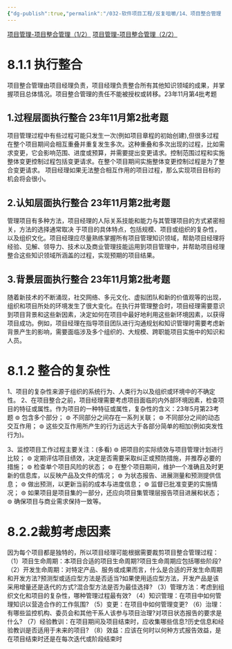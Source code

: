 ```yaml
---
{"dg-publish":true,"permalink":"/032-软件项目工程/反复咀嚼/14、项目整合管理（多看）/","dgPassFrontmatter":true}
---
```




[项目管理-项目整合管理（1/2）](https://blog.csdn.net/weixin_42081167/article/details/137797400)
[项目管理-项目整合管理（2/2）](https://blog.csdn.net/weixin_42081167/article/details/137800627)
# 8.1.1 执行整合
项目整合管理由项目经理负责，项目经理负责整合所有其他知识领域的成果，并掌握项目总体情况。项目整合管理的责任不能被授权或转移。23年11月第4批考题

## 1.过程层面执行整合 23年11月第2批考题
项目管理过程中有些过程可能只发生一次(例如项目章程的初始创建),但很多过程在整个项目期间会相互重叠并重复发生多次。这种重叠和多次出现的过程，比如需求变更，它会影响范围、进度或预算，并需要提出变更请求。控制范围过程和实施整体变更控制过程包括变更请求。在整个项目期间实施整体变更控制过程是为了整合变更请求。
项目经理如果无法整合相互作用的项目过程，那么实现项目目标的机会将会很小。

## 2.认知层面执行整合 23年11月第2批考题
管理项目有多种方法，项目经理的人际关系技能和能力与其管理项目的方式紧密相关，方法的选择通常取决 于项目的具体特点，包括规模、项目或组织的复杂性，以及组织文化。项目经理应尽量熟练掌握所有项目管理知识领域，帮助项目经理将经验、见解、领导力、技术以及商业管理技能运用到项目管理中，并帮助项目经理整合这些知识领域所涵盖的过程，实现预期的项目结果。

## 3.背景层面执行整合 23年11月第2批考题
随着新技术的不断涌现，社交网络、多元文化、虚拟团队和新的价值观等的出现，组织和项目所处的环境发生了很大变化。在执行并管理整合时，项目经理需要意识到项目背景和这些新因素，决定如何在项目中最好地利用这些新环境因素，以获得项目成功。例如，项目经理在指导项目团队进行沟通规划和知识管理时需要考虑新背景产生的影响，需要面临涉及多个组织的、大规模、跨职能项目实施中的知识和人员。

# 8.1.2 整合的复杂性 
1、项目的复杂性来源于组织的系统行为、人类行为以及组织或环境中的不确定性。
2、在项目整合之前，项目经理需要考虑项目面临的内外部环境因素，检查项目的特征或属性。作为项目的一种特征或属性，复杂性的含义：23年5月第23考题
⊚ 包含多个部分；
⊚ 不同部分之间存在一系列关联；
⊚ 不同部分之间的动态交互作用；
⊚ 这些交互作用所产生的行为远远大于各部分简单的相加(例如突发性行为)。

3、监控项目工作过程主要关注：(多看)
	⊚ 把项目的实际绩效与项目管理计划进行比较；
	⊚ 定期评估项目绩效，决定是否需要采取纠正或预防措施，并推荐必要的措施；
	⊚ 检查单个项目风险的状态；
	⊚ 在整个项目期间，维护一个准确且及时更新的信息库，以反映产品及文件的情况；
	⊚ 为状态报告、进展测量和预测提供信息；
	⊚ 做出预测，以更新当前的成本与进度信息；
	⊚ 监督已批准变更的实施情况；
	⊚ 如果项目是项目集的一部分，还应向项目集管理层报告项目进展和状态；
	⊚ 确保项目与商业需求保持一致等。

# 8.2.2裁剪考虑因素

因为每个项目都是独特的，所以项目经理可能根据需要裁剪项目整合管理过程：
（1）项目生命周期：本项目合适的项目生命周期?项目生命周期应包括哪些阶段?
（2）开发生命周期：对特定产品、服务或成果而言，什么是合适的开发生命周期和开发方法?预测型或适应型方法是否适当?如果使用适应型方法，开发产品是该采用增量还是迭代的方式?混合型方法是否为最佳选择?
（3）管理方法：考虑到组织文化和项目的复杂性，哪种管理过程最有效?
（4）知识管理：在项目中如何管理知识以营造合作的工作氛围?
（5）变更：在项目中如何管理变更?
（6）治理：有哪些监控机构、委员会和其他干系人该参与项目治理?对项目状态报告的要求是什么?
（7）经验教训：在项目期间及项目结束时，应收集哪些信息?历史信息和经验教训是否适用于未来的项目?
（8）效益：应该在何时以何种方式报告效益，是在项目结束时还是在每次迭代或阶段结束时

